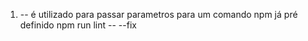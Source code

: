 

1. -- é utilizado para passar parametros para um comando npm já pré definido
npm run lint -- --fix